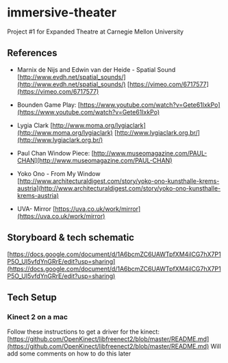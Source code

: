 # immersive-theater
Project #1 for Expanded Theatre at Carnegie Mellon University

## References
* Marnix de Nijs and Edwin van der Heide - Spatial Sound 
[http://www.evdh.net/spatial_sounds/](http://www.evdh.net/spatial_sounds/)
[https://vimeo.com/6717577](https://vimeo.com/6717577)

* Bounden Game Play: [https://www.youtube.com/watch?v=Gete61IxkPo](https://www.youtube.com/watch?v=Gete61IxkPo)

* Lygia Clark
[http://www.moma.org/lygiaclark](http://www.moma.org/lygiaclark)
[http://www.lygiaclark.org.br/](http://www.lygiaclark.org.br/)

* Paul Chan Window Piece:
[http://www.museomagazine.com/PAUL-CHAN](http://www.museomagazine.com/PAUL-CHAN)

* Yoko Ono - From My Window
[http://www.architecturaldigest.com/story/yoko-ono-kunsthalle-krems-austria](http://www.architecturaldigest.com/story/yoko-ono-kunsthalle-krems-austria)

* UVA- Mirror
[https://uva.co.uk/work/mirror](https://uva.co.uk/work/mirror)

## Storyboard & tech schematic
[https://docs.google.com/document/d/1A6bcmZC6UAWTpfXM4ilCG7hX7P1P5O_UI5vfdYnGRrE/edit?usp=sharing](https://docs.google.com/document/d/1A6bcmZC6UAWTpfXM4ilCG7hX7P1P5O_UI5vfdYnGRrE/edit?usp=sharing)

## Tech Setup

### Kinect 2 on a mac

Follow these instructions to get a driver for the kinect: [https://github.com/OpenKinect/libfreenect2/blob/master/README.md](https://github.com/OpenKinect/libfreenect2/blob/master/README.md)
Will add some comments on how to do this later
